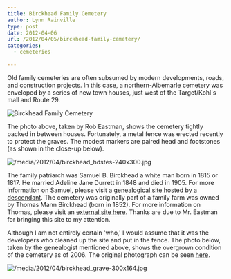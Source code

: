 ```yaml
---
title: Birckhead Family Cemetery
author: Lynn Rainville
type: post
date: 2012-04-06
url: /2012/04/05/birckhead-family-cemetery/
categories:
  - cemeteries

---
```

Old family cemeteries are often subsumed by modern developments, roads, and construction projects. In this case, a northern-Albemarle cemetery was enveloped by a series of new town houses, just west of the Target/Kohl's mall and Route 29.

![Birckhead Family Cemetery](/media/2012/04/birckhead-family-cemetery-lockwood-drive.jpg)

The photo above, taken by Rob Eastman, shows the cemetery tightly packed in between houses. Fortunately, a metal fence was erected recently to protect the graves. The modest markers are paired head and footstones (as shown in the close-up below).  

![/media/2012/04/birckhead_hdstes-240x300.jpg](/media/2012/04/birckhead_hdstes-240x300.jpg)

The family patriarch was Samuel B. Birckhead a white man born in 1815 or 1817. He married Adeline Jane Durrett in 1848 and died in 1905. For more information on Samuel, please visit a [genealogical site hosted by a descendant][2]. The cemetery was originally part of a family farm was owned by Thomas Mann Birckhead (born in 1852). For more information on Thomas, please visit an [external site here][3]. Thanks are due to Mr. Eastman for bringing this site to my attention.

Although I am not entirely certain 'who,' I would assume that it was the developers who cleaned up the site and put in the fence. The photo below, taken by the genealogist mentioned above, shows the overgrown condition of the cemetery as of 2006. The original photograph can be seen [here][4].

![/media/2012/04/birckhead_grave-300x164.jpg](/media/2012/04/birckhead_grave-300x164.jpg)


 [1]: /media/2012/04/birckhead_hdstes.jpg
 [2]: http://freepages.genealogy.rootsweb.ancestry.com/~stevestevens/all/12649.htm
 [3]: http://freepages.genealogy.rootsweb.ancestry.com/~stevestevens/all/12561.htm
 [4]: http://freepages.genealogy.rootsweb.ancestry.com/~stevestevens/all/12649_1_samuel_birckhead_grave.jpg
 [5]: /media/2012/04/birckhead_grave.jpg
